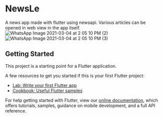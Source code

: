 # NewsLe

A news app made with flutter using newsapi. Various articles can be opened in web view in the app itself.
![WhatsApp Image 2021-03-04 at 2 05 10 PM (2)](https://user-images.githubusercontent.com/62332164/109935256-6ba7fa80-7cf3-11eb-99f9-aaee4f7479fe.jpeg)
![WhatsApp Image 2021-03-04 at 2 05 10 PM (3)](https://user-images.githubusercontent.com/62332164/109935238-6480ec80-7cf3-11eb-8ee8-477c065f1b8e.jpeg)


## Getting Started

This project is a starting point for a Flutter application.

A few resources to get you started if this is your first Flutter project:

- [Lab: Write your first Flutter app](https://flutter.dev/docs/get-started/codelab)
- [Cookbook: Useful Flutter samples](https://flutter.dev/docs/cookbook)

For help getting started with Flutter, view our
[online documentation](https://flutter.dev/docs), which offers tutorials,
samples, guidance on mobile development, and a full API reference.
